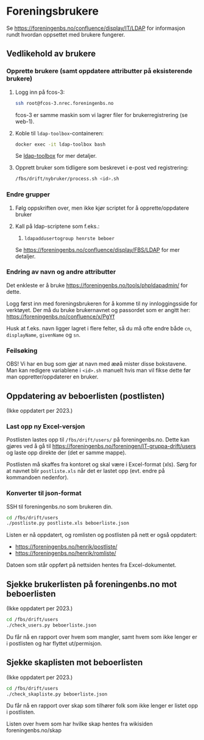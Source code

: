 # Foreningsbrukere

Se https://foreningenbs.no/confluence/display/IT/LDAP for informasjon
rundt hvordan oppsettet med brukere fungerer.

## Vedlikehold av brukere

### Opprette brukere (samt oppdatere attributter på eksisterende brukere)

1. Logg inn på fcos-3:

   ```bash
   ssh root@fcos-3.nrec.foreningenbs.no
   ```

   fcos-3 er samme maskin som vi lagrer filer for brukerregistrering (se web-1).

1. Koble til `ldap-toolbox`-containeren:

   ```bash
   docker exec -it ldap-toolbox bash
   ```

   Se [ldap-toolbox](../services/ldap-toolbox/README.md) for mer detaljer.

1. Opprett bruker som tidligere som beskrevet i e-post ved registrering:

   ```bash
   /fbs/drift/nybruker/process.sh <id>.sh
   ```

### Endre grupper

1. Følg oppskriften over, men ikke kjør scriptet for å opprette/oppdatere bruker

1. Kall på ldap-scriptene som f.eks.:

   1. `ldapaddusertogroup henrste beboer`

   Se https://foreningenbs.no/confluence/display/FBS/LDAP for mer detaljer.

### Endring av navn og andre attributter

Det enkleste er å bruke https://foreningenbs.no/tools/phpldapadmin/ for dette.

Logg først inn med foreningsbrukeren for å komme til
ny innloggingsside for verktøyet. Der må du bruke brukernavnet
og passordet som er angitt her:
https://foreningenbs.no/confluence/x/PgYf

Husk at f.eks. navn ligger lagret i flere felter, så du må ofte endre både `cn`, `displayName`, `givenName` og `sn`.

### Feilsøking

OBS! Vi har en bug som gjør at navn med æøå mister disse bokstavene. Man kan
redigere variablene i `<id>.sh` manuelt hvis man vil fikse dette før man
oppretter/oppdaterer en bruker.

## Oppdatering av beboerlisten (postlisten)

(Ikke oppdatert per 2023.)

### Last opp ny Excel-versjon

Postlisten lastes opp til `/fbs/drift/users/` på foreningenbs.no. Dette kan
gjøres ved å gå til https://foreningenbs.no/foreningen/IT-gruppa-drift/users
og laste opp direkte der (det er samme mappe).

Postlisten må skaffes fra kontoret og skal være i Excel-format (xls).
Sørg for at navnet blir `postliste.xls` når det er lastet opp (evt. endre på
kommandoen nedenfor).

### Konverter til json-format

SSH til foreningenbs.no som brukeren din.

```bash
cd /fbs/drift/users
./postliste.py postliste.xls beboerliste.json
```

Listen er nå oppdatert, og romlisten og postlisten på nett er også oppdatert:

* https://foreningenbs.no/henrik/postliste/
* https://foreningenbs.no/henrik/romliste/

Datoen som står oppført på nettsiden hentes fra Excel-dokumentet.

## Sjekke brukerlisten på foreningenbs.no mot beboerlisten

(Ikke oppdatert per 2023.)

```bash
cd /fbs/drift/users
./check_users.py beboerliste.json
```

Du får nå en rapport over hvem som mangler, samt hvem som ikke lenger er i
postlisten og har flyttet ut/permisjon.

## Sjekke skaplisten mot beboerlisten

(Ikke oppdatert per 2023.)

```bash
cd /fbs/drift/users
./check_skapliste.py beboerliste.json
```

Du får nå en rapport over skap som tilhører folk som ikke lenger er listet
opp i postlisten.

Listen over hvem som har hvilke skap hentes fra wikisiden foreningenbs.no/skap
